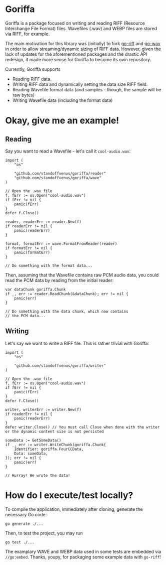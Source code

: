 # Goriffa

Goriffa is a package focused on writing and reading RIFF (Resource Interchange File Format) files. Wavefiles (.wav) and WEBP files are stored via RIFF, for example.

The main motivation for this library was (initially) to fork [go-riff](https://github.com/youpy/go-riff) and [go-wav](https://github.com/youpy/go-wav) in order to allow streaming/dynamic sizing of RIFF data. However, given the lack of updates for the aforementioned packages and the drastic API redesign, it made more sense for Goriffa to become its own repository.

Currently, Goriffa supports
- Reading RIFF data.
- Writing RIFF data and dynamically setting the data size RIFF field.
- Reading Wavefile format data (and samples - though, the sample will be raw bytes)
- Writing Wavefile data (including the format data)

# Okay, give me an example!

## Reading

Say you want to read a Wavefile - let's call it `cool-audio.wav`:

```golang
import (
    "os"

    "github.com/standoffvenus/goriffa/reader"
    "github.com/standoffvenus/goriffa/wave"
)

// Open the .wav file
f, fErr := os.Open("cool-audio.wav")
if fErr != nil {
    panic(fErr)
}
defer f.Close()

reader, readerErr := reader.New(f)
if readerErr != nil {
    panic(readerErr)
}

format, formatErr := wave.FormatFromReader(reader)
if formatErr != nil {
    panic(formatErr)
}

// Do something with the format data...
```

Then, assuming that the Wavefile contains raw PCM audio data, you could read the PCM data by reading from the initial reader:

```golang
var dataChunk goriffa.Chunk
if _, err := reader.ReadChunk(&dataChunk); err != nil {
    panic(err)
}

// Do something with the data chunk, which now contains
// the PCM data...
```

## Writing

Let's say we want to write a RIFF file. This is rather trivial with Goriffa:

```golang
import (
    "os"

    "github.com/standoffvenus/goriffa/writer"
)

// Open the .wav file
f, fErr := os.Open("cool-audio.wav")
if fErr != nil {
    panic(fErr)
}
defer f.Close()

writer, writerErr := writer.New(f)
if readerErr != nil {
    panic(readerErr)
}
defer writer.Close() // You must call Close when done with the writer or the dynamic content size is not persisted

someData := GetSomeData()
if _, err := writer.WriteChunk(goriffa.Chunk{
    Identifier: goriffa.FourCCData,
    Data: someData,
}); err != nil {
    panic(err)
}

// Hurray! We wrote the data!
```

# How do I execute/test locally?

To compile the application, immediately after cloning, generate the necessary Go code:

```
go generate ./...
```

Then, to test the project, you may run

```
go test ./...
```

The examplary WAVE and WEBP data used in some tests are embedded via `//go:embed`. Thanks, youpy, for packaging some example data with `go-riff`!